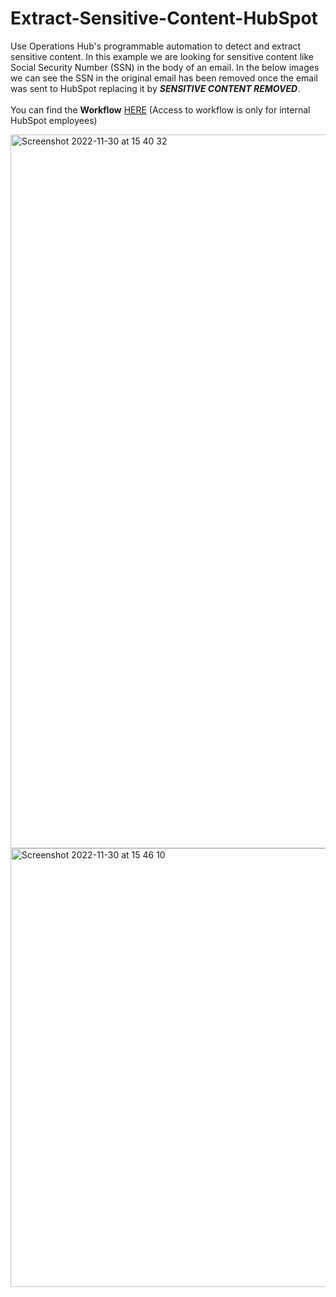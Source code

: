 # Extract-Sensitive-Content-HubSpot
Use Operations Hub's programmable automation to detect and extract sensitive content. In this example we are looking for sensitive content like Social Security Number (SSN) in the body of an email. In the below images we can see the SSN in the original email has been removed once the email was sent to HubSpot replacing it by ***SENSITIVE CONTENT REMOVED***.</br></br>
You can find the **Workflow** [HERE](https://app.hubspot.com/workflows/21005107/platform/flow/290045504/edit) (Access to workflow is only for internal HubSpot employees)

<img width="1142" alt="Screenshot 2022-11-30 at 15 40 32" src="https://user-images.githubusercontent.com/15332386/204844087-09caafb5-e4c3-4482-8685-52c0aca9b70a.png">

<img width="702" alt="Screenshot 2022-11-30 at 15 46 10" src="https://user-images.githubusercontent.com/15332386/204844094-ed393591-9b00-4881-9a87-c3307a7af40b.png">

